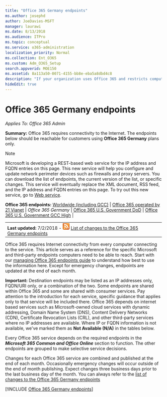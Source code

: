 ```yaml
---
title: "Office 365 Germany endpoints"
ms.author: josephd
author: JoeDavies-MSFT
manager: laurawi
ms.date: 8/13/2018
ms.audience: ITPro
ms.topic: conceptual
ms.service: o365-administration
localization_priority: Normal
ms.collection: Ent_O365
ms.custom: Adm_O365_Setup
search.appverid: MOE150
ms.assetid: 8a113a50-0071-4155-bb8e-eba5a8dbd4c8
description: "If your organization uses Office 365 and restricts computers on your network from connecting to the Internet, below you'll find the endpoints (FQDNs, Ports, URLs, and IPv4 and IPv6 address ranges) that you should include in your outbound allow lists to ensure your computers can successfully use Office 365."
hideEdit: true
---
```


# Office 365 Germany endpoints

 *Applies To: Office 365 Admin*

**Summary:** Office 365 requires connectivity to the Internet. The endpoints below should be reachable for customers using **Office 365 Germany** plans only.
  
> [!NOTE]
> Microsoft is developing a REST-based web service for the IP address and FQDN entries on this page. This new service will help you configure and update network perimeter devices such as firewalls and proxy servers. You can download the list of endpoints, the current version of the list, or specific changes. This service will eventually replace the XML document, RSS feed, and the IP address and FQDN entries on this page. To try out this new service, go to [Web service](managing-office-365-endpoints.md#webservice). 
  
 **Office 365 endpoints:** [Worldwide (including GCC)](urls-and-ip-address-ranges.md)  | [Office 365 operated by 21 Vianet](urls-and-ip-address-ranges-21vianet.md)  | *Office 365 Germany* | [Office 365 U.S. Government DoD](office-365-u-s-government-dod-endpoints.md) | [Office 365 U.S. Government GCC High](office-365-u-s-government-gcc-high-endpoints.md)  |
  
|||
|:-----|:-----|
|**Last updated:** 7/2/2018 - ![RSS](media/5dc6bb29-25db-4f44-9580-77c735492c4b.png) [List of changes to the Office 365 Germany endpoints](office-365-germany-endpoints-change-log.md)||
   
Office 365 requires Internet connectivity from every computer connecting to the service. This article serves as a reference for the specific Microsoft and third-party endpoints computers need to be able to reach. Start with our [managing Office 365 endpoints guide](managing-office-365-endpoints.md) to understand how best to use the information here. Except for emergency changes, endpoints are updated at the end of each month. 
  
 **Important:** Destination endpoints may be listed as an IP addresses only, FQDN/URI only, or a combination of the two. Some endpoints are shared within Office 365 and some are shared with consumer services. Pay attention to the introduction for each service, specific guidance that applies only to that service will be included there. Office 365 depends on internet based services such as Microsoft-owned cloud services with dynamic addressing, Domain Name System (DNS), Content Delivery Networks (CDN), Certificate Revocation Lists (CRL), and other third-party services where no IP addresses are available. Where IP or FQDN information is not available, we've marked them as **Not Available (N/A)** in the tables below. 
  
Every Office 365 service depends on the required endpoints in the ***Microsoft 365 Common and Office Online*** section to function. The other endpoints are grouped to make selective service decisions. 
  
Changes for each Office 365 service are combined and published at the end of each month. Occasionally emergency changes will occur outside of the end of month publishing. Expect changes three business days prior to the last business day of the month. You can always refer to the [list of changes to the Office 365 Germany endpoints](office-365-germany-endpoints-change-log.md)
  

[!INCLUDE [Office 365 Germany endpoints](./includes/office-365-germany-endpoints.md)]

 

